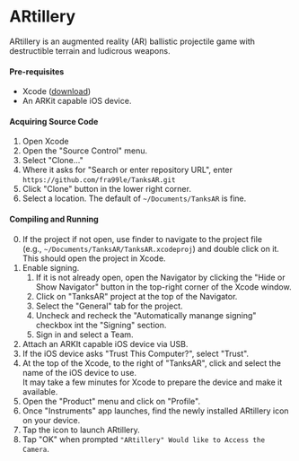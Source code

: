 # ARtillery

ARtillery is an augmented reality (AR) ballistic projectile game with destructible terrain and ludicrous weapons.

#### Pre-requisites

 * Xcode ([download](https://itunes.apple.com/us/app/xcode/id497799835?mt=12))
 * An ARKit capable iOS device.

#### Acquiring Source Code

1. Open Xcode
2. Open the "Source Control" menu.
3. Select "Clone..."
4. Where it asks for "Search or enter repository URL", enter `https://github.com/fra99le/TanksAR.git`
5. Click "Clone" button in the lower right corner.
6. Select a location.  The default of `~/Documents/TanksAR` is fine.

#### Compiling and Running

0. If the project if not open, use finder to navigate to the project file
(e.g.,&nbsp;`~/Documents/TanksAR/TanksAR.xcodeproj`) and
double click on it.<br/>This should open the project in Xcode.
1. Enable signing.
    1. If it is not already open, open the Navigator by clicking the "Hide or Show Navigator" button in the top-right corner of the Xcode window.
    2. Click on "TanksAR" project at the top of the Navigator.
    3. Select the "General" tab for the project.
    4. Uncheck and recheck the "Automatically manange signing" checkbox int the "Signing" section.
    5. Sign in and select a Team.
2. Attach an ARKIt capable iOS device via USB.
3. If the iOS device asks "Trust This Computer?", select "Trust".
4. At the top of the Xcode, to the right of "TanksAR", click and select the
name of the iOS device to use.<br/>It may take a few minutes for Xcode to prepare
the device and make it available.
5. Open the "Product" menu and click on "Profile".
6. Once "Instruments" app launches, find the newly installed ARtillery icon on
your device.
7. Tap the icon to launch ARtillery.
8. Tap "OK" when prompted `"ARtillery" Would like to Access the Camera`.

